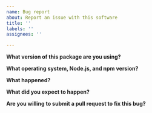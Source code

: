 ```yaml
---
name: Bug report
about: Report an issue with this software
title: ''
labels: ''
assignees: ''

---
```


<!-- THIS IS NOT A SUPPORT FORUM. PLEASE ONLY USE THIS FORM TO FILE BUGS. -->

**What version of this package are you using?**

**What operating system, Node.js, and npm version?**

**What happened?**

<!-- Please provide a minimal reproducible example that demonstrates your issue. -->

**What did you expect to happen?**

**Are you willing to submit a pull request to fix this bug?**
